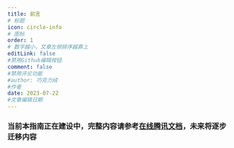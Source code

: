 ```yaml
---
title: 前言
# 标题
icon: circle-info
# 图标
order: 1
# 数字越小，文章左侧排序越靠上
editLink: false
#禁用Github编辑按钮
comment: false
#禁用评论功能
#author: 巧克力绒
#作者
date: 2023-07-22
#文章编辑日期
---
```


### **当前本指南正在建设中，完整内容请参考[在线腾讯文档](https://docs.qq.com/doc/DR2NaUnhsTHJhSHhu)，未来将逐步迁移内容**